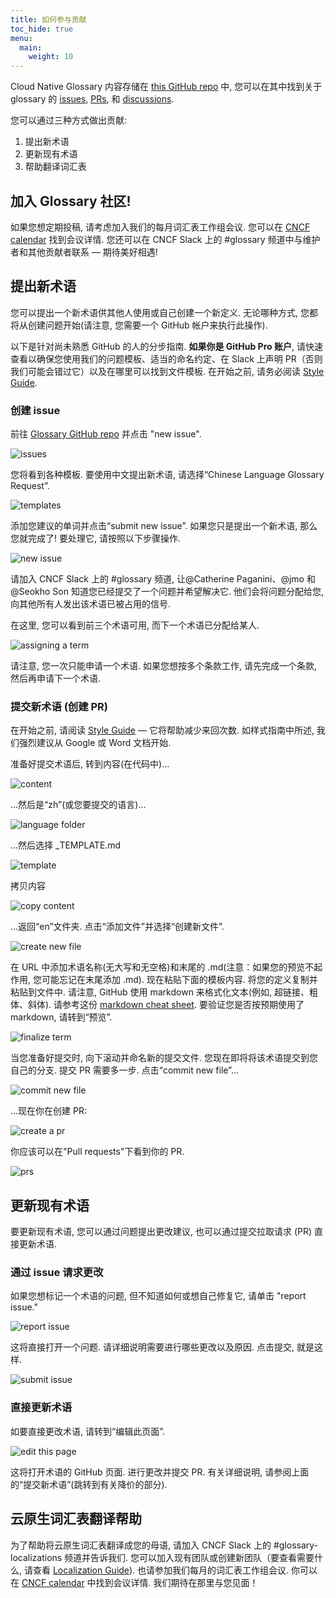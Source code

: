 ```yaml
---
title: 如何参与贡献
toc_hide: true
menu:
  main:
    weight: 10
---
```


Cloud Native Glossary 内容存储在 [this GitHub repo](https://github.com/cncf/glossary) 中, 您可以在其中找到关于 glossary 的 [issues](https://github.com/cncf/glossary/issues), [PRs](https://github.com/cncf/glossary/pulls), 和 [discussions](https://github.com/cncf/glossary/discussions). 

您可以通过三种方式做出贡献:

1) 提出新术语
2) 更新现有术语
3) 帮助翻译词汇表

## 加入 Glossary 社区! 
如果您想定期投稿, 请考虑加入我们的每月词汇表工作组会议. 您可以在 [CNCF calendar](https://www.cncf.io/calendar/) 找到会议详情. 您还可以在 CNCF Slack 上的 #glossary 频道中与维护者和其他贡献者联系 — 期待美好相遇! 

## 提出新术语
您可以提出一个新术语供其他人使用或自己创建一个新定义. 无论哪种方式, 您都将从创建问题开始(请注意, 您需要一个 GitHub 帐户来执行此操作).

以下是针对尚未熟悉 GitHub 的人的分步指南. **如果你是 GitHub Pro 账户**, 请快速查看以确保您使用我们的问题模板、适当的命名约定、在 Slack 上声明 PR（否则我们可能会错过它）以及在哪里可以找到文件模板. 在开始之前, 请务必阅读 [Style Guide](/zh-cn/style-guide/).

### 创建 issue
前往 [Glossary GitHub repo](https://github.com/cncf/glossary/issues) 并点击 "new issue".

![issues](/images/how-to/howto-01.png)

您将看到各种模板. 要使用中文提出新术语, 请选择“Chinese Language Glossary Request”.

![templates](/images/how-to/howto-02.png)

添加您建议的单词并点击“submit new issue”. 如果您只是提出一个新术语, 那么您就完成了! 要处理它, 请按照以下步骤操作.

![new issue](/images/how-to/howto-03.png)

请加入 CNCF Slack 上的 #glossary 频道, 让@Catherine Paganini、@jmo 和@Seokho Son 知道您已经提交了一个问题并希望解决它. 他们会将问题分配给您, 向其他所有人发出该术语已被占用的信号.

在这里, 您可以看到前三个术语可用, 而下一个术语已分配给某人.

![assigning a term](/images/how-to/howto-04.png)

请注意, 您一次只能申请一个术语. 如果您想按多个条款工作, 请先完成一个条款, 然后再申请下一个术语.

### 提交新术语 (创建 PR)

在开始之前, 请阅读 [Style Guide](/zh-cn/style-guide/) — 它将帮助减少来回次数. 如样式指南中所述, 我们强烈建议从 Google 或 Word 文档开始. 

准备好提交术语后, 转到内容(在代码中)...

![content](/images/how-to/howto-05.png)

...然后是“zh”(或您要提交的语言)...

![language folder](/images/how-to/howto-06.png)

...然后选择 _TEMPLATE.md

![template](/images/how-to/howto-07.png)

拷贝内容

![copy content](/images/how-to/howto-08.png)

...返回“en”文件夹. 点击“添加文件”并选择“创建新文件”.

![create new file](/images/how-to/howto-09.png)

在 URL 中添加术语名称(无大写和无空格)和末尾的 .md(注意：如果您的预览不起作用, 您可能忘记在末尾添加 .md). 现在粘贴下面的模板内容. 将您的定义复制并粘贴到文件中. 请注意, GitHub 使用 markdown 来格式化文本(例如, 超链接、粗体、斜体). 请参考这份 [markdown cheat sheet](https://www.markdownguide.org/cheat-sheet/). 要验证您是否按预期使用了markdown, 请转到“预览”.

![finalize term](/images/how-to/howto-10.png)

当您准备好提交时, 向下滚动并命名新的提交文件. 您现在即将将该术语提交到您自己的分支. 提交 PR 需要多一步. 点击“commit new file”...

![commit new file](/images/how-to/howto-11.png)

...现在你在创建 PR:

![create a pr](/images/how-to/howto-12.png)

你应该可以在"Pull requests"下看到你的 PR.

![prs](/images/how-to/howto-13.png)

## 更新现有术语
要更新现有术语, 您可以通过问题提出更改建议, 也可以通过提交拉取请求 (PR) 直接更新术语.

### 通过 issue 请求更改
如果您想标记一个术语的问题, 但不知道如何或想自己修复它, 请单击 "report issue."

![report issue](/images/how-to/howto-14.png)

这将直接打开一个问题. 请详细说明需要进行哪些更改以及原因. 点击提交, 就是这样. 

![submit issue](/images/how-to/howto-15.png)

### 直接更新术语
如要直接更改术语, 请转到“编辑此页面”.

![edit this page](/images/how-to/howto-16.png)

这将打开术语的 GitHub 页面. 进行更改并提交 PR. 有关详细说明, 请参阅上面的“提交新术语”(跳转到有关降价的部分).

## 云原生词汇表翻译帮助
为了帮助将云原生词汇表翻译成您的母语, 请加入 CNCF Slack 上的 #glossary-localizations 频道并告诉我们. 您可以加入现有团队或创建新团队（要查看需要什么, 请查看 [Localization Guide](https://github.com/cncf/glossary/blob/main/LOCALIZATION.md)). 也请参加我们每月的词汇表工作组会议. 你可以在 [CNCF calendar](https://www.cncf.io/calendar/) 中找到会议详情. 我们期待在那里与您见面！
